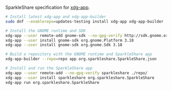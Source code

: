 SparkleShare specification for [xdg-app](https://www.freedesktop.org/wiki/Software/xdg-app/).

```bash
# Install latest xdg-app and xdg-app-builder
sudo dnf --enablerepo=updates-testing install xdg-app xdg-app-builder
```

```bash
# Install the GNOME runtime and SDK
xdg-app --user remote-add gnome-sdk --no-gpg-verify http://sdk.gnome.org/repo/
xdg-app --user install gnome-sdk org.gnome.Platform 3.18
xdg-app --user install gnome-sdk org.gnome.Sdk 3.18

# Build a repository with the GNOME runtime and SparkleShare app
xdg-app-builder --repo=repo app org.sparkleshare.SparkleShare.json
```

```bash
# Install and run the SparkleShare app
xdg-app --user remote-add --no-gpg-verify sparkleshare ./repo/
xdg-app --user install sparkleshare org.sparkleshare.SparkleShare
xdg-app run org.sparkleshare.SparkleShare
```

